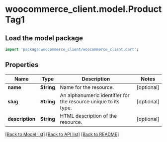 # woocommerce_client.model.ProductTag1

## Load the model package
```dart
import 'package:woocommerce_client/woocommerce_client.dart';
```

## Properties
Name | Type | Description | Notes
------------ | ------------- | ------------- | -------------
**name** | **String** | Name for the resource. | [optional] 
**slug** | **String** | An alphanumeric identifier for the resource unique to its type. | [optional] 
**description** | **String** | HTML description of the resource. | [optional] 

[[Back to Model list]](../README.md#documentation-for-models) [[Back to API list]](../README.md#documentation-for-api-endpoints) [[Back to README]](../README.md)


